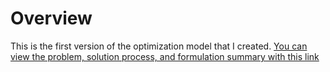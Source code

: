# Overview
This is the first version of the optimization model that I created. [You can view the problem, solution process, and formulation summary with this link](https://docs.google.com/document/d/1-BETq9T0uCifQnufMk_YmvOQoil1GOMvOT0ZgUTqilw/edit)
